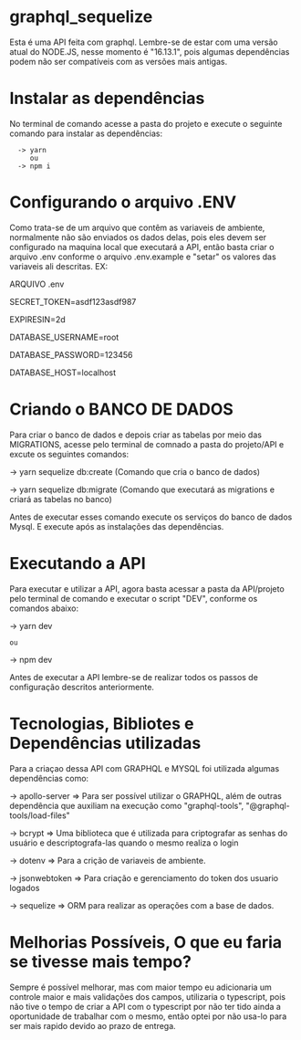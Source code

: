 # graphql_sequelize

Esta é uma API feita com graphql. 
Lembre-se de estar com uma versão atual do NODE.JS, nesse momento é "16.13.1", pois algumas dependências podem não ser compatíveis com as versões mais antigas.

# Instalar as dependências

No terminal de comando acesse a pasta do projeto e execute o seguinte comando para instalar as dependências:

      -> yarn 
         ou
      -> npm i

# Configurando o arquivo .ENV

Como trata-se de um arquivo que contêm as variaveis de ambiente, normalmente não são enviados os dados delas, pois eles devem ser configurado na maquina local que executará a API, então basta criar o arquivo .env conforme o arquivo .env.example e "setar" os valores das variaveis ali descritas.
EX:


ARQUIVO .env

  SECRET_TOKEN=asdf123asdf987
  
  EXPIRESIN=2d
  
  DATABASE_USERNAME=root
  
  DATABASE_PASSWORD=123456
  
  DATABASE_HOST=localhost



# Criando o BANCO DE DADOS


Para criar o banco de dados e depois criar as tabelas por meio das MIGRATIONS, acesse pelo terminal de comnado a pasta do projeto/API e excute os seguintes comandos:

-> yarn sequelize db:create (Comando que cria o banco de dados)

-> yarn sequelize db:migrate (Comando que executará as migrations e criará as tabelas no banco)

Antes de executar esses comando execute os serviços do banco de dados Mysql. E execute após as instalações das dependências.



# Executando a API

Para executar e utilizar a API, agora basta acessar a pasta da API/projeto pelo terminal de comando e executar o script "DEV", conforme os comandos abaixo:

-> yarn dev

    ou
    
    
-> npm dev

Antes de executar a API lembre-se de realizar todos os passos de configuração descritos anteriormente.



# Tecnologias, Bibliotes e Dependências utilizadas


Para a criaçao dessa API com GRAPHQL e MYSQL foi utilizada algumas dependências como:

-> apollo-server => Para ser possível utilizar o GRAPHQL, além de outras dependência que auxiliam na execução como "graphql-tools", "@graphql-tools/load-files"

-> bcrypt => Uma biblioteca que é utilizada para criptografar as senhas do usuário e descriptografa-las quando o mesmo realiza o login

-> dotenv => Para a crição de variaveis de ambiente.

-> jsonwebtoken => Para criação e gerenciamento do token dos usuario logados

-> sequelize => ORM para realizar as operações com a base de dados. 


# Melhorias Possíveis, O que eu faria se tivesse mais tempo?

Sempre é possível melhorar, mas com maior tempo eu adicionaria um controle maior e mais validações dos campos, utilizaria o typescript, pois não tive o tempo de criar a API com o typescript por não ter tido ainda a oportunidade de trabalhar com o mesmo, então optei por não usa-lo para ser mais rapido devido ao prazo de entrega.
